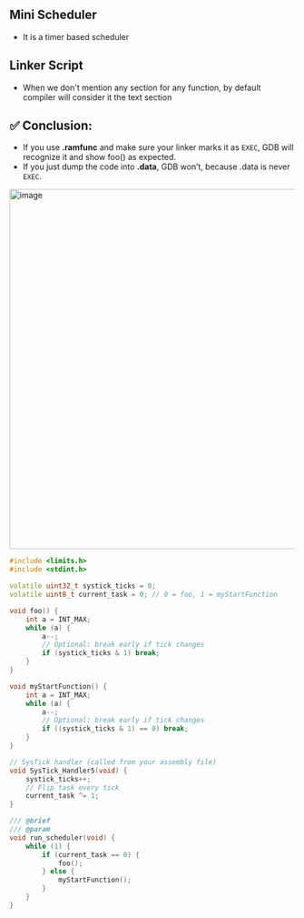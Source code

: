 ## Mini Scheduler 
- It is a timer based scheduler

## Linker Script
- When we don't mention any section for any function, by default compiler will consider it the text section




## ✅ Conclusion:
- If you use **.ramfunc** and make sure your linker marks it as `EXEC`, GDB will recognize it and show foo() as expected.
- If you just dump the code into **.data**, GDB won’t, because .data is never `EXEC`.

<img width="1827" height="633" alt="image" src="https://github.com/user-attachments/assets/fd6b39f0-d4fc-4d2d-bdce-5493e73dadf2" />

```c++
#include <limits.h>
#include <stdint.h>

volatile uint32_t systick_ticks = 0;
volatile uint8_t current_task = 0; // 0 = foo, 1 = myStartFunction

void foo() {
    int a = INT_MAX;
    while (a) {
        a--;
        // Optional: break early if tick changes
        if (systick_ticks & 1) break;
    }
}

void myStartFunction() {
    int a = INT_MAX;
    while (a) {
        a--;
        // Optional: break early if tick changes
        if ((systick_ticks & 1) == 0) break;
    }
}

// SysTick handler (called from your assembly file)
void SysTick_Handler5(void) {
    systick_ticks++;
    // Flip task every tick
    current_task ^= 1;
}

/// @brief
/// @param
void run_scheduler(void) {
    while (1) {
        if (current_task == 0) {
            foo();
        } else {
            myStartFunction();
        }
    }
}
```
